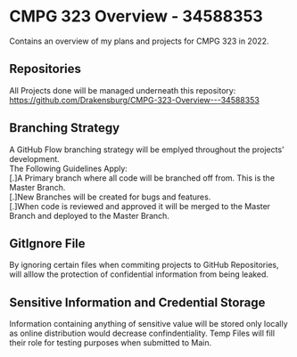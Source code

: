 # CMPG 323 Overview - 34588353
Contains an overview of my plans and projects for CMPG 323 in 2022.

## Repositories
All Projects done will be managed underneath this repository:<br />
https://github.com/Drakensburg/CMPG-323-Overview---34588353

## Branching Strategy
A GitHub Flow branching strategy will be emplyed throughout the projects' development.<br />
The Following Guidelines Apply:<br />
[.]A Primary branch where all code will be branched off from. This is the Master Branch.  
[.]New Branches will be created for bugs and features.<br />
[.]When code is reviewed and approved it will be merged to the Master Branch and deployed to the Master Branch.<br />

## GitIgnore File
By ignoring certain files when commiting projects to GitHub Repositories, will alllow the protection of confidential information from being leaked.

## Sensitive Information and Credential Storage
Information containing anything of sensitive value will be stored only locally as online distribution would decrease confindentiality. Temp Files will fill their role for testing purposes when submitted to Main.